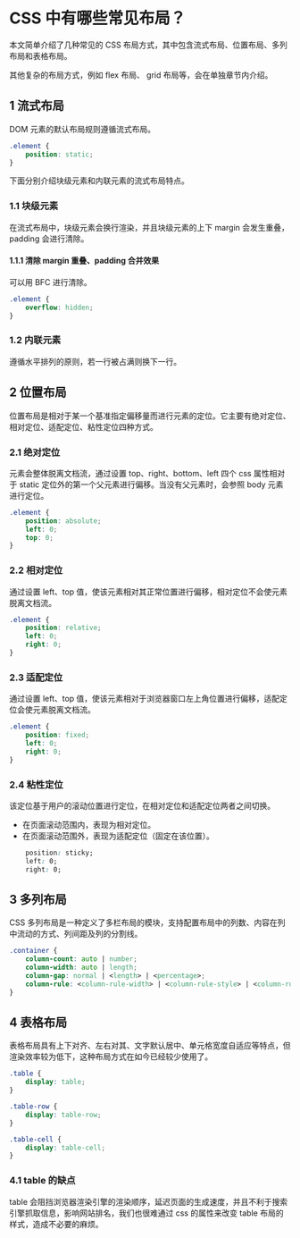 # CSS 中有哪些常见布局？
本文简单介绍了几种常见的 CSS 布局方式，其中包含流式布局、位置布局、多列布局和表格布局。

其他复杂的布局方式，例如 flex 布局、 grid 布局等，会在单独章节内介绍。

## 1 流式布局
DOM 元素的默认布局规则遵循流式布局。
```css
.element {
    position: static;
}
```
下面分别介绍块级元素和内联元素的流式布局特点。

### 1.1 块级元素
在流式布局中，块级元素会换行渲染，并且块级元素的上下 margin 会发生重叠，padding 会进行清除。

#### 1.1.1 清除 margin 重叠、padding 合并效果
可以用 BFC 进行清除。
```css
.element {
    overflow: hidden;
}
```

### 1.2 内联元素
遵循水平排列的原则，若一行被占满则换下一行。

## 2 位置布局
位置布局是相对于某一个基准指定偏移量而进行元素的定位。它主要有绝对定位、相对定位、适配定位、粘性定位四种方式。

### 2.1 绝对定位
元素会整体脱离文档流，通过设置 top、right、bottom、left 四个 css 属性相对于 static 定位外的第一个父元素进行偏移。当没有父元素时，会参照 body 元素进行定位。
```css
.element {
    position: absolute;
    left: 0;
    top: 0;
} 
```

### 2.2 相对定位
通过设置 left、top 值，使该元素相对其正常位置进行偏移，相对定位不会使元素脱离文档流。
```css
.element {
    position: relative;
    left: 0;
    right: 0;
}
```

### 2.3 适配定位
通过设置 left、top 值，使该元素相对于浏览器窗口左上角位置进行偏移，适配定位会使元素脱离文档流。
```css
.element {
    position: fixed;
    left: 0;
    right: 0;
}
```

### 2.4 粘性定位
该定位基于用户的滚动位置进行定位，在相对定位和适配定位两者之间切换。
- 在页面滚动范围内，表现为相对定位。
- 在页面滚动范围外，表现为适配定位（固定在该位置）。
```css
    position: sticky;
    left: 0;
    right: 0;
```

## 3 多列布局
CSS 多列布局是一种定义了多栏布局的模块，支持配置布局中的列数、内容在列中流动的方式、列间距及列的分割线。
```css
.container {
    column-count: auto | number;
    column-width: auto | length;
    column-gap: normal | <length> | <percentage>;
    column-rule: <column-rule-width> | <column-rule-style> | <column-rule-color>;
}
```

## 4 表格布局
表格布局具有上下对齐、左右对其、文字默认居中、单元格宽度自适应等特点，但渲染效率较为低下，这种布局方式在如今已经较少使用了。
```css
.table {
    display: table;
} 

.table-row {
    display: table-row;
}

.table-cell {
    display: table-cell;
}
```

### 4.1 table 的缺点
table 会阻挡浏览器渲染引擎的渲染顺序，延迟页面的生成速度，并且不利于搜索引擎抓取信息，影响网站排名，我们也很难通过 css 的属性来改变 table 布局的样式，造成不必要的麻烦。